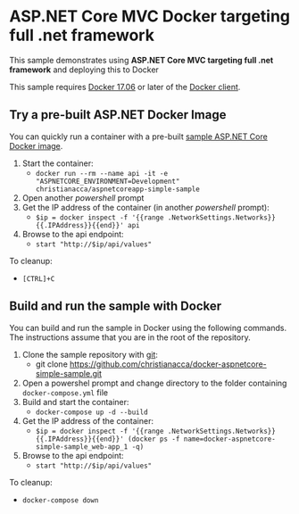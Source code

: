 # ASP.NET Core MVC Docker targeting full .net framework

This sample demonstrates using **ASP.NET Core MVC targeting full .net framework** and deploying this to Docker

This sample requires [Docker 17.06](https://docs.docker.com/release-notes/docker-ce) or later of the [Docker client](https://store.docker.com/editions/community/docker-ce-desktop-windows).

## Try a pre-built ASP.NET Docker Image

You can quickly run a container with a pre-built [sample ASP.NET Core Docker image](https://hub.docker.com/r/christianacca/aspnetcoreapp-simple-sample/).
 
1. Start the container:
    * `docker run --rm --name api -it -e "ASPNETCORE_ENVIRONMENT=Development" christianacca/aspnetcoreapp-simple-sample`
2. Open another *powershell* prompt
3. Get the IP address of the container (in another *powershell* prompt):
    * `$ip = docker inspect -f '{{range .NetworkSettings.Networks}}{{.IPAddress}}{{end}}' api`
4. Browse to the api endpoint:
    * `start "http://$ip/api/values"`

To cleanup:

* `[CTRL]+C`


## Build and run the sample with Docker

You can build and run the sample in Docker using the following commands. The instructions assume that you are in the root of the repository.

1. Clone the sample repository with [git](https://git-scm.com/downloads):
    * git clone https://github.com/christianacca/docker-aspnetcore-simple-sample.git
2. Open a powershel prompt and change directory to the folder containing `docker-compose.yml` file
3. Build and start the container:
    * `docker-compose up -d --build`
4. Get the IP address of the container:
    * `$ip = docker inspect -f '{{range .NetworkSettings.Networks}}{{.IPAddress}}{{end}}' (docker ps -f name=docker-aspnetcore-simple-sample_web-app_1 -q)`
5. Browse to the api endpoint:
    * `start "http://$ip/api/values"`

To cleanup:

* `docker-compose down`